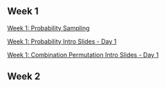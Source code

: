 ## Week 1

[Week 1: Probability Sampling](lab-intro-r-and-sampling-functions.html)

[Week 1: Probability Intro Slides - Day 1](slides/intro_probability_slides.html)

[Week 1: Combination Permutation Intro Slides - Day 1](slides/intro_combination_permutation.html)

## Week 2

